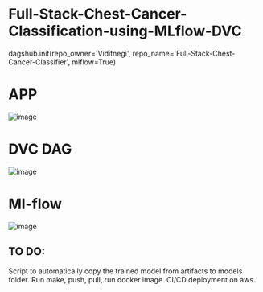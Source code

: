 # Full-Stack-Chest-Cancer-Classification-using-MLflow-DVC




dagshub.init(repo_owner='Viditnegi', repo_name='Full-Stack-Chest-Cancer-Classifier', mlflow=True)


# APP
![image](https://github.com/Viditnegi/Full-Stack-Chest-Cancer-Classifier/assets/106267998/bae7c972-7cbc-4635-90e2-fef72a9bde10)

# DVC DAG
![image](https://github.com/Viditnegi/Full-Stack-Chest-Cancer-Classifier/assets/106267998/7dfd3971-3263-4b07-a3c0-0d77babe27fa)

# Ml-flow
![image](https://github.com/Viditnegi/Full-Stack-Chest-Cancer-Classifier/assets/106267998/a80fdf19-bd92-48f9-b668-968d8b5b6cf4)


## TO DO:
Script to automatically copy the trained model from artifacts to models folder.
Run make, push, pull, run docker image.
CI/CD deployment on aws.
